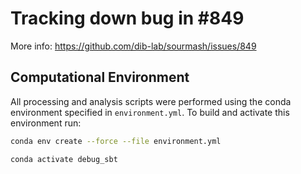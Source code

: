 # Tracking down bug in #849

More info: https://github.com/dib-lab/sourmash/issues/849

## Computational Environment

All processing and analysis scripts were performed using the conda environment specified in `environment.yml`.
To build and activate this environment run:

```bash
conda env create --force --file environment.yml

conda activate debug_sbt
```
